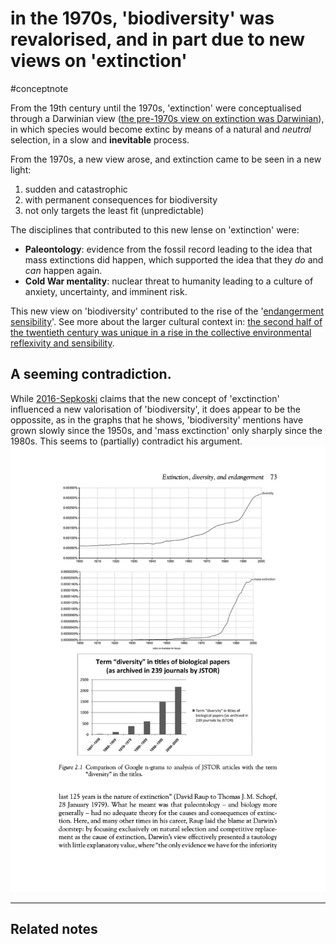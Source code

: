 # in the 1970s, 'biodiversity' was revalorised, and in part due to new views on 'extinction'
#conceptnote

From the 19th century until the 1970s, 'extinction' were conceptualised through a Darwinian view ([the pre-1970s view on extinction was Darwinian](the%20pre-1970s%20view%20on%20extinction%20was%20Darwinian.md)), in which species would become extinc by means of a natural and *neutral* selection, in a slow and **inevitable** process. 

From the 1970s, a new view arose, and extinction came to be seen in a new light:
1.  sudden and catastrophic
2.  with permanent consequences for biodiversity
3.  not only targets the least fit (unpredictable)

The disciplines that contributed to this new lense on 'extinction' were:

-   **Paleontology**: evidence from the fossil record leading to the idea that mass extinctions did happen, which supported the idea that they _do_ and _can_ happen again.
-   **Cold War mentality**: nuclear threat to humanity leading to a culture of anxiety, uncertainty, and imminent risk.

This new view on 'biodiversity' contributed to the rise of the '[endangerment sensibility](endangerment%20sensibility)'. See more about the larger cultural context in: [the second half of the twentieth century was unique in a rise in the collective environmental reflexivity and sensibility](the%20second%20half%20of%20the%20twentieth%20century%20was%20unique%20in%20a%20rise%20in%20the%20collective%20environmental%20reflexivity%20and%20sensibility.md).


## A seeming contradiction.

While [2016-Sepkoski](2016-Sepkoski.md) claims that the new concept of 'exctinction' influenced a new valorisation of 'biodiversity', it does appear to be the oppossite, as in the graphs that he shows, 'biodiversity' mentions have grown slowly since the 1950s, and 'mass exctinction' only sharply since the 1980s. This seems to (partially) contradict his argument.
![](Google%20n-grams%20'diversity'%20(Sepkoski%202016).jpg)


---

Related notes
- 

